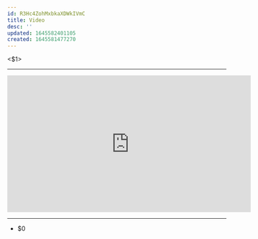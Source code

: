 ```yaml
---
id: R3Hc4ZohMxbkaXDWkIVmC
title: Video
desc: ''
updated: 1645582401105
created: 1645581477270
---
```


<$1>

---

<center><iframe width="560" height="315" src="https://www.youtube.com/embed/$2" frameborder="0" allow="accelerometer; autoplay; encrypted-media; gyroscope; picture-in-picture" allowfullscreen></iframe></center>

---

- $0

